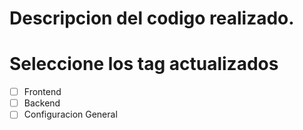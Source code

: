 # Descripcion del codigo realizado.

# Seleccione los tag actualizados

- [ ] Frontend
- [ ] Backend
- [ ] Configuracion General

